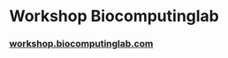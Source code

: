 # Workshop Biocomputinglab

### [workshop.biocomputinglab.com](https://workshop.biocomputinglab.com)

